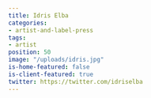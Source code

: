```yaml
---
title: Idris Elba
categories:
- artist-and-label-press
tags:
- artist
position: 50
image: "/uploads/idris.jpg"
is-home-featured: false
is-client-featured: true
twitter: https://twitter.com/idriselba
---
```


